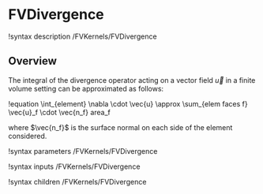 # FVDivergence

!syntax description /FVKernels/FVDivergence

## Overview

The integral of the divergence operator acting on a vector field $\vec{u}$ in a finite volume
setting can be approximated as follows:

!equation
\int_{element} \nabla \cdot \vec{u} \approx \sum_{elem faces f} \vec{u}_f \cdot \vec{n_f} area_f

where $\vec{n_f}$ is the surface normal on each side of the element considered.

!syntax parameters /FVKernels/FVDivergence

!syntax inputs /FVKernels/FVDivergence

!syntax children /FVKernels/FVDivergence
